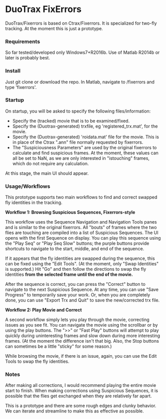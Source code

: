 # DuoTrax FixErrors #

DuoTrax/Fixerrors is based on Ctrax/Fixerrors. It is specialized for two-fly tracking. At the moment this is just a prototype.

### Requirements ###

So far tested/developed only Windows7+R2016b. Use of Matlab R2014b or later is probably best.

### Install ###

Just git clone or download the repo. In Matlab, navigate to <DuoTraxFixErrors>/fixerrors and type 'fixerrors'.

### Startup ###

On startup, you will be asked to specify the following files/information:

* Specify the (tracked) movie that is to be examined/fixed.
* Specify the (Duotrax-generated) trxfile, eg 'registered_trx.mat', for the movie.
* Specify the (Duotrax-generated) 'roidata.mat' file for the movie. This is in place of the Ctrax ".ann" file normally requested by fixerrors.
* The "Suspiciousness Parameters" are used by the original fixerrors to calculate and find suspicious frames. At the moment, these values can all be set to NaN, as we are only interested in "istouching" frames, which do not require any calculation.

At this stage, the main UI should appear.

### Usage/Workflows ###

This prototype supports two main workflows to find and correct swapped fly identities in the tracking.

**Workflow 1: Browsing Suspicious Sequences, Fixerrors-style**

This workflow uses the Sequence Navigation and Navigation Tools panes and is similar to the original fixerrors. All "bouts" of frames where the two flies are touching are compiled into a list of Suspicious Sequences. The UI opens with the first Sequence on display. You can play this sequence using the "Play Seq" or "Play Seq Slow" buttons; the purple buttons provide shortcuts to navigate to the start, middle, and end of the sequence.

If it appears that the fly identities are swapped during the sequence, this can be fixed using the "Edit Tools". (At the moment, only "Swap Identities" is supported.) Hit "Go" and then follow the directions to swap the fly identities **from the selected frame until the end of the movie.**

After the sequence is correct, you can press the "Correct" button to navigate to the next Suspicious Sequence. At any time, you can use "Save Progress" to temporarily save your work. Or, when you are completely done, you can use "Export Trx and Quit" to save the new/corrected trx file.

**Workflow 2: Play Movie and Correct**

A second workflow simply lets you play through the movie, correcting issues as you see fit. You can navigate the movie using the scrollbar or by using the play buttons. The ">>" or "Fast Play" buttons will attempt to play quickly during uninteresting frames and slow down during more interesting frames. (At the moment the difference isn't that big. Also, the Stop buttons can sometimes be a little "sticky" for some reason.)

While browsing the movie, if there is an issue, again, you can use the Edit Tools to swap the fly identities.

### Notes ###
After making all corrections, I would recommend playing the entire movie start to finish. When making corrections using Suspicious Sequences, it is possible that the flies get exchanged when they are relatively far apart. 

This is a prototype and there are some rough edges and clunky behavior. We can iterate and streamline to make this as effective as possible.